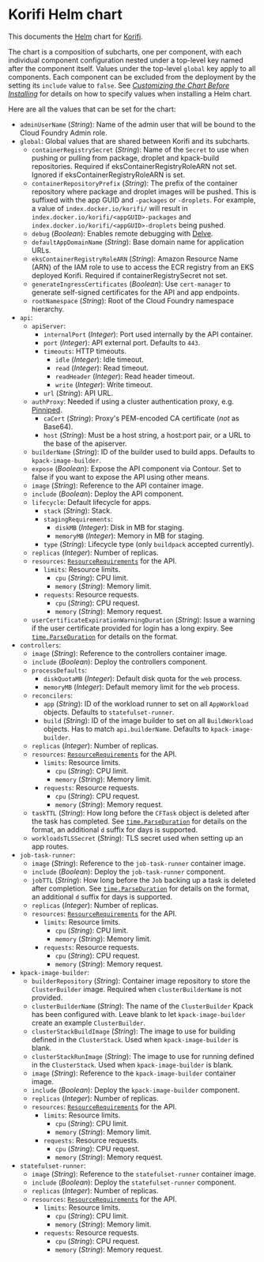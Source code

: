 # Korifi Helm chart

This documents the [Helm](https://helm.sh/) chart for [Korifi](https://github.com/cloudfoundry/korifi).

The chart is a composition of subcharts, one per component, with each individual component configuration nested under a top-level key named after the component itself.
Values under the top-level `global` key apply to all components.
Each component can be excluded from the deployment by the setting its `include` value to `false`.
See [_Customizing the Chart Before Installing_](https://helm.sh/docs/intro/using_helm/#customizing-the-chart-before-installing) for details on how to specify values when installing a Helm chart.

Here are all the values that can be set for the chart:

- `adminUserName` (_String_): Name of the admin user that will be bound to the Cloud Foundry Admin role.
- `global`: Global values that are shared between Korifi and its subcharts.
  - `containerRegistrySecret` (_String_): Name of the `Secret` to use when pushing or pulling from package, droplet and kpack-build repositories. Required if eksContainerRegistryRoleARN not set. Ignored if eksContainerRegistryRoleARN is set.
  - `containerRepositoryPrefix` (_String_): The prefix of the container repository where package and droplet images will be pushed. This is suffixed with the app GUID and `-packages` or `-droplets`. For example, a value of `index.docker.io/korifi/` will result in `index.docker.io/korifi/<appGUID>-packages` and `index.docker.io/korifi/<appGUID>-droplets` being pushed.
  - `debug` (_Boolean_): Enables remote debugging with [Delve](https://github.com/go-delve/delve).
  - `defaultAppDomainName` (_String_): Base domain name for application URLs.
  - `eksContainerRegistryRoleARN` (_String_): Amazon Resource Name (ARN) of the IAM role to use to access the ECR registry from an EKS deployed Korifi. Required if containerRegistrySecret not set.
  - `generateIngressCertificates` (_Boolean_): Use `cert-manager` to generate self-signed certificates for the API and app endpoints.
  - `rootNamespace` (_String_): Root of the Cloud Foundry namespace hierarchy.
- `api`:
  - `apiServer`:
    - `internalPort` (_Integer_): Port used internally by the API container.
    - `port` (_Integer_): API external port. Defaults to `443`.
    - `timeouts`: HTTP timeouts.
      - `idle` (_Integer_): Idle timeout.
      - `read` (_Integer_): Read timeout.
      - `readHeader` (_Integer_): Read header timeout.
      - `write` (_Integer_): Write timeout.
    - `url` (_String_): API URL.
  - `authProxy`: Needed if using a cluster authentication proxy, e.g. [Pinniped](https://pinniped.dev/).
    - `caCert` (_String_): Proxy's PEM-encoded CA certificate (*not* as Base64).
    - `host` (_String_): Must be a host string, a host:port pair, or a URL to the base of the apiserver.
  - `builderName` (_String_): ID of the builder used to build apps. Defaults to `kpack-image-builder`.
  - `expose` (_Boolean_): Expose the API component via Contour. Set to false if you want to expose the API using other means.
  - `image` (_String_): Reference to the API container image.
  - `include` (_Boolean_): Deploy the API component.
  - `lifecycle`: Default lifecycle for apps.
    - `stack` (_String_): Stack.
    - `stagingRequirements`:
      - `diskMB` (_Integer_): Disk in MB for staging.
      - `memoryMB` (_Integer_): Memory in MB for staging.
    - `type` (_String_): Lifecycle type (only `buildpack` accepted currently).
  - `replicas` (_Integer_): Number of replicas.
  - `resources`: [`ResourceRequirements`](https://kubernetes.io/docs/reference/generated/kubernetes-api/v1.25/#resourcerequirements-v1-core) for the API.
    - `limits`: Resource limits.
      - `cpu` (_String_): CPU limit.
      - `memory` (_String_): Memory limit.
    - `requests`: Resource requests.
      - `cpu` (_String_): CPU request.
      - `memory` (_String_): Memory request.
  - `userCertificateExpirationWarningDuration` (_String_): Issue a warning if the user certificate provided for login has a long expiry. See [`time.ParseDuration`](https://pkg.go.dev/time#ParseDuration) for details on the format.
- `controllers`:
  - `image` (_String_): Reference to the controllers container image.
  - `include` (_Boolean_): Deploy the controllers component.
  - `processDefaults`:
    - `diskQuotaMB` (_Integer_): Default disk quota for the `web` process.
    - `memoryMB` (_Integer_): Default memory limit for the `web` process.
  - `reconcilers`:
    - `app` (_String_): ID of the workload runner to set on all `AppWorkload` objects. Defaults to `statefulset-runner`.
    - `build` (_String_): ID of the image builder to set on all `BuildWorkload` objects. Has to match `api.builderName`. Defaults to `kpack-image-builder`.
  - `replicas` (_Integer_): Number of replicas.
  - `resources`: [`ResourceRequirements`](https://kubernetes.io/docs/reference/generated/kubernetes-api/v1.25/#resourcerequirements-v1-core) for the API.
    - `limits`: Resource limits.
      - `cpu` (_String_): CPU limit.
      - `memory` (_String_): Memory limit.
    - `requests`: Resource requests.
      - `cpu` (_String_): CPU request.
      - `memory` (_String_): Memory request.
  - `taskTTL` (_String_): How long before the `CFTask` object is deleted after the task has completed. See [`time.ParseDuration`](https://pkg.go.dev/time#ParseDuration) for details on the format, an additional `d` suffix for days is supported.
  - `workloadsTLSSecret` (_String_): TLS secret used when setting up an app routes.
- `job-task-runner`:
  - `image` (_String_): Reference to the `job-task-runner` container image.
  - `include` (_Boolean_): Deploy the `job-task-runner` component.
  - `jobTTL` (_String_): How long before the `Job` backing up a task is deleted after completion. See [`time.ParseDuration`](https://pkg.go.dev/time#ParseDuration) for details on the format, an additional `d` suffix for days is supported.
  - `replicas` (_Integer_): Number of replicas.
  - `resources`: [`ResourceRequirements`](https://kubernetes.io/docs/reference/generated/kubernetes-api/v1.25/#resourcerequirements-v1-core) for the API.
    - `limits`: Resource limits.
      - `cpu` (_String_): CPU limit.
      - `memory` (_String_): Memory limit.
    - `requests`: Resource requests.
      - `cpu` (_String_): CPU request.
      - `memory` (_String_): Memory request.
- `kpack-image-builder`:
  - `builderRepository` (_String_): Container image repository to store the `ClusterBuilder` image. Required when `clusterBuilderName` is not provided.
  - `clusterBuilderName` (_String_): The name of the `ClusterBuilder` Kpack has been configured with. Leave blank to let `kpack-image-builder` create an example `ClusterBuilder`.
  - `clusterStackBuildImage` (_String_): The image to use for building defined in the `ClusterStack`. Used when `kpack-image-builder` is blank.
  - `clusterStackRunImage` (_String_): The image to use for running defined in the `ClusterStack`. Used when `kpack-image-builder` is blank.
  - `image` (_String_): Reference to the `kpack-image-builder` container image.
  - `include` (_Boolean_): Deploy the `kpack-image-builder` component.
  - `replicas` (_Integer_): Number of replicas.
  - `resources`: [`ResourceRequirements`](https://kubernetes.io/docs/reference/generated/kubernetes-api/v1.25/#resourcerequirements-v1-core) for the API.
    - `limits`: Resource limits.
      - `cpu` (_String_): CPU limit.
      - `memory` (_String_): Memory limit.
    - `requests`: Resource requests.
      - `cpu` (_String_): CPU request.
      - `memory` (_String_): Memory request.
- `statefulset-runner`:
  - `image` (_String_): Reference to the `statefulset-runner` container image.
  - `include` (_Boolean_): Deploy the `statefulset-runner` component.
  - `replicas` (_Integer_): Number of replicas.
  - `resources`: [`ResourceRequirements`](https://kubernetes.io/docs/reference/generated/kubernetes-api/v1.25/#resourcerequirements-v1-core) for the API.
    - `limits`: Resource limits.
      - `cpu` (_String_): CPU limit.
      - `memory` (_String_): Memory limit.
    - `requests`: Resource requests.
      - `cpu` (_String_): CPU request.
      - `memory` (_String_): Memory request.
